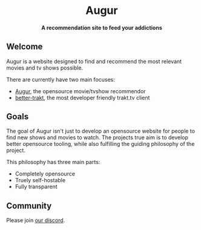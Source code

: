 <h1 align="center">Augur</h1>

<h4 align="center">A recommendation site to feed your addictions</h4>

## Welcome
Augur is a website designed to find and recommend the most relevant movies and tv shows possible.

There are currently have two main focuses:
- [Augur](https://github.com/getaugur/augur), the opensource movie/tvshow recommendor
- [better-trakt](https://github.com/getaugur/better-trakt), the most developer friendly trakt.tv client

## Goals
The goal of Augur isn't just to develop an opensource website for people to find new shows and movies to watch. The projects true aim is to develop better opensource tooling, while also fulfilling the guiding philosophy of the project.

This philosophy has three main parts:
- Completely opensource
- Truely self-hostable
- Fully transparent

## Community

Please join [our discord](https://discord.gg/DUMMJUeTJs).

